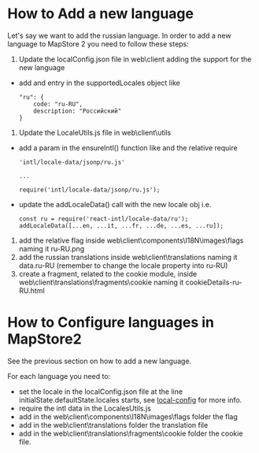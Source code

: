 # How to Add a new language
Let's say we want to add the russian language.
In order to add a new language to MapStore 2 you need to follow these steps:

1. Update the localConfig.json file in web\client adding the support for the new language
 - add and entry in the supportedLocales object like
    ```
    "ru": {
        code: "ru-RU",
        description: "Pоссийский"
    }
    ```
1. Update the LocaleUtils.js file in web\client\utils
  - add a param in the ensureIntl() function like and the relative require
    ```
    'intl/locale-data/jsonp/ru.js'

    ...

    require('intl/locale-data/jsonp/ru.js');
    ```
  - update the addLocaleData() call with the new locale obj i.e.
    ```
    const ru = require('react-intl/locale-data/ru');
    addLocaleData([...en, ...it, ...fr, ...de, ...es, ...ru]);
    ```
1. add the relative flag inside web\client\components\I18N\images\flags naming it ru-RU.png
1. add the russian translations inside web\client\translations naming it data.ru-RU (remember to change the locale property into ru-RU)
1. create a fragment, related to the cookie module, inside web\client\translations\fragments\cookie naming it cookieDetails-ru-RU.html


# How to Configure languages in MapStore2

See the previous section on how to add a new language.

For each language you need to:
- set the locale in the localConfig.json file at the line initialState.defaultState.locales starts, see [local-config](local-config) for more info.
- require the intl data in the LocalesUtils.js
- add in the web\client\components\I18N\images\flags folder the flag
- add in the web\client\translations folder the translation file
- add in the web\client\translations\fragments\cookie folder the cookie file.
